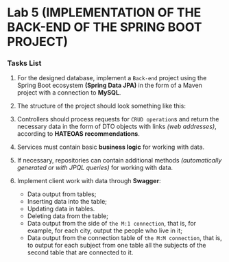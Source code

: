 # Lab 5 (IMPLEMENTATION OF THE BACK-END OF THE SPRING BOOT PROJECT)

### Tasks List

1. For the designed database, implement a `Back-end` project using the Spring Boot ecosystem **(Spring Data JPA)** in the form of a Maven project with a connection to **MySQL**.

2. The structure of the project should look something like this:

3. Controllers should process requests for `CRUD operation`s and return the necessary data in the form of DTO objects with links *(web addresses)*, according to **HATEOAS recommendations**.

4. Services must contain basic **business logic** for working with data.

5. If necessary, repositories can contain additional methods *(automatically generated or with JPQL queries)* for working with data.

6. Implement client work with data through **Swagger**:
    * Data output from tables;
    * Inserting data into the table;
    * Updating data in tables.
    * Deleting data from the table;
    * Data output from the side of `the M:1 connection`, that is, for example, for each city, output the people who live in it;
    * Data output from the connection table of `the M:M connection`, that is, to output for each subject from one table all the subjects of the second table that are connected to it.


